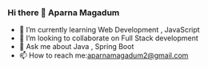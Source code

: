 ### Hi there 👋 Aparna Magadum

- 🌱 I’m currently learning Web Development , JavaScript
- 👯 I’m looking to collaborate on Full Stack development
- 💬 Ask me about Java , Spring Boot
- 📫 How to reach me:aparnamagadum2@gmail.com
